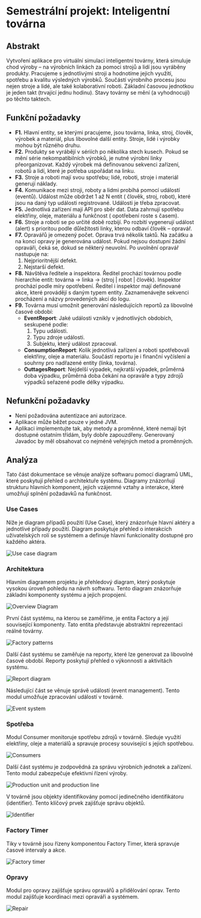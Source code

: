 # Semestrální projekt: Inteligentní továrna

## Abstrakt

Vytvoření aplikace pro virtuální simulaci inteligentní továrny, která simuluje chod výroby – na výrobních linkách za
pomoci strojů a lidí jsou vyráběny produkty. Pracujeme s jednotlivými stroji a hodnotíme jejich využití, spotřebu a
kvalitu výsledných výrobků. Součástí výrobního procesu jsou nejen stroje a lidé, ale také kolaborativní roboti. Základní
časovou jednotkou je jeden takt (trvající jednu hodinu). Stavy továrny se mění (a vyhodnocují) po těchto taktech.

## Funkční požadavky

* **F1.** Hlavní entity, se kterými pracujeme, jsou továrna, linka, stroj, člověk, výrobek a materiál, plus libovolné
  další entity. Stroje, lidé i výrobky mohou být různého druhu.
* **F2.** Produkty se vyrábějí v sériích po několika stech kusech. Pokud se mění série nekompatibilních výrobků, je
  nutné výrobní linky přeorganizovat. Každý výrobek má definovanou sekvenci zařízení, robotů a lidí, které je potřeba
  uspořádat na linku.
* **F3.** Stroje a roboti mají svou spotřebu; lidé, roboti, stroje i materiál generují náklady.
* **F4.** Komunikace mezi stroji, roboty a lidmi probíhá pomocí událostí (eventů). Událost může obdržet 1 až N entit (
  člověk, stroj, robot), které jsou na daný typ události registrované. Události je třeba zpracovat.
* **F5.** Jednotlivá zařízení mají API pro sběr dat. Data zahrnují spotřebu elektřiny, oleje, materiálu a funkčnost (
  opotřebení roste s časem).
* **F6.** Stroje a roboti se po určité době rozbijí. Po rozbití vygenerují událost (alert) s prioritou podle důležitosti
  linky, kterou odbaví člověk – opravář.
* **F7.** Opravářů je omezený počet. Oprava trvá několik taktů. Na začátku a na konci opravy je generována událost.
  Pokud nejsou dostupní žádní opraváři, čeká se, dokud se některý neuvolní. Po uvolnění opravář nastupuje na:
    1. Nejprioritnější defekt.
    2. Nejstarší defekt.
* **F8.** Návštěva ředitele a inspektora. Ředitel prochází továrnou podle hierarchie entit: továrna → linka → (stroj |
  robot | člověk). Inspektor prochází podle míry opotřebení. Ředitel i inspektor mají definované akce, které provádějí s
  daným typem entity. Zaznamenávejte sekvenci procházení a názvy provedených akcí do logu.
* **F9.** Továrna musí umožnit generování následujících reportů za libovolné časové období:
    * **EventReport**: Jaké události vznikly v jednotlivých obdobích, seskupené podle:
        1. Typu události.
        2. Typu zdroje události.
        3. Subjektu, který událost zpracoval.
    * **ConsumptionReport**: Kolik jednotlivá zařízení a roboti spotřebovali elektřiny, oleje a materiálu. Součástí
      reportu je i finanční vyčíslení a souhrny pro nadřazené entity (linka, továrna).
    * **OuttagesReport**: Nejdelší výpadek, nejkratší výpadek, průměrná doba výpadku, průměrná doba čekání na opraváře a
      typy zdrojů výpadků seřazené podle délky výpadku.

## Nefunkční požadavky

* Není požadována autentizace ani autorizace.
* Aplikace může běžet pouze v jedné JVM.
* Aplikaci implementujte tak, aby metody a proměnné, které nemají být dostupné ostatním třídám, byly dobře zapouzdřeny.
  Generovaný Javadoc by měl obsahovat co nejméně veřejných metod a proměnných.

## Analýza

Tato část dokumentace se věnuje analýze softwaru pomocí diagramů UML, které poskytují přehled o architektuře systému.
Diagramy znázorňují strukturu hlavních komponent, jejich vzájemné vztahy a interakce, které umožňují splnění požadavků
na funkčnost.

### Use Cases

Níže je diagram případů použití (Use Case), který znázorňuje hlavní aktéry a jednotlivé případy použití. Diagram
poskytuje přehled o interakcích uživatelských rolí se systémem a definuje hlavní funkcionality dostupné pro každého
aktéra.

![Use case diagram](images/use-cases.png)

### Architektura

Hlavním diagramem projektu je přehledový diagram, který poskytuje vysokou úroveň pohledu na návrh softwaru. Tento
diagram znázorňuje základní komponenty systému a jejich propojení.

![Overview Diagram](images/overview_diagram.png)

První část systému, na kterou se zaměříme, je entita Factory a její související komponenty. Tato entita představuje
abstraktní reprezentaci reálné továrny.

![Factory patterns](images/factory-patterns.png)

Další část systému se zaměřuje na reporty, které lze generovat za libovolné časové období. Reporty poskytují přehled o
výkonnosti a aktivitách systému.

![Report diagram](images/report-diagram.png)

Následující část se věnuje správě událostí (event management). Tento modul umožňuje zpracování událostí v továrně.

![Event system](images/event-system.png)

### Spotřeba

Modul Consumer monitoruje spotřebu zdrojů v továrně. Sleduje využití elektřiny, oleje a materiálů a spravuje procesy
související s jejich spotřebou.

![Consumers](images/consumers.png)

Další část systému je zodpovědná za správu výrobních jednotek a zařízení. Tento modul zabezpečuje efektivní řízení
výroby.

![Production unit and production line](images/production-unit-and-line.png)

V továrně jsou objekty identifikovány pomocí jedinečného identifikátoru (identifier). Tento klíčový prvek zajišťuje
správu objektů.

![Identifier](images/identifier.png)

### Factory Timer

Tiky v továrně jsou řízeny komponentou Factory Timer, která spravuje časové intervaly a akce.

![Factory timer](images/timer.png)

### Opravy

Modul pro opravy zajišťuje správu opravářů a přidělování oprav. Tento modul zajišťuje koordinaci mezi opraváři a
systémem.

![Repair](images/repair.png)
